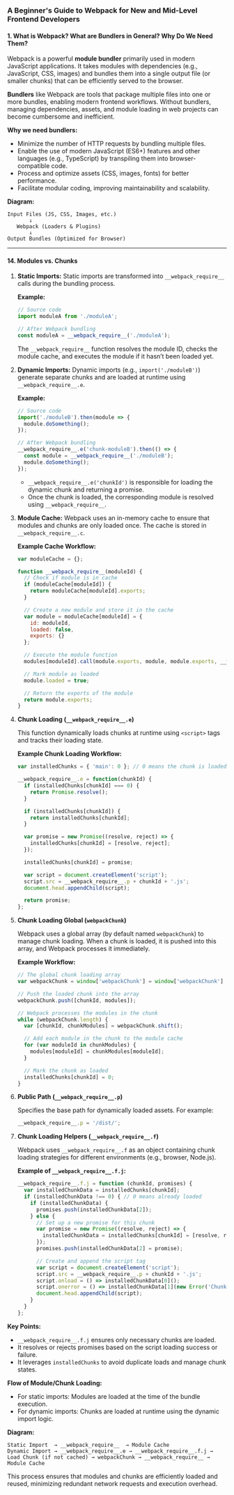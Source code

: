 
### A Beginner's Guide to Webpack for New and Mid-Level Frontend Developers

#### 1. **What is Webpack? What are Bundlers in General? Why Do We Need Them?**

Webpack is a powerful **module bundler** primarily used in modern JavaScript applications. It takes modules with dependencies (e.g., JavaScript, CSS, images) and bundles them into a single output file (or smaller chunks) that can be efficiently served to the browser.

**Bundlers** like Webpack are tools that package multiple files into one or more bundles, enabling modern frontend workflows. Without bundlers, managing dependencies, assets, and module loading in web projects can become cumbersome and inefficient.

**Why we need bundlers:**

- Minimize the number of HTTP requests by bundling multiple files.
- Enable the use of modern JavaScript (ES6+) features and other languages (e.g., TypeScript) by transpiling them into browser-compatible code.
- Process and optimize assets (CSS, images, fonts) for better performance.
- Facilitate modular coding, improving maintainability and scalability.

**Diagram:**

```
Input Files (JS, CSS, Images, etc.)
       ↓
   Webpack (Loaders & Plugins)
       ↓
Output Bundles (Optimized for Browser)
```

---

#### 14. **Modules vs. Chunks**

1. **Static Imports:** Static imports are transformed into `__webpack_require__` calls during the bundling process.

   **Example:**

   ```js
   // Source code
   import moduleA from './moduleA';

   // After Webpack bundling
   const moduleA = __webpack_require__('./moduleA');
   ```

   The `__webpack_require__` function resolves the module ID, checks the module cache, and executes the module if it hasn’t been loaded yet.

2. **Dynamic Imports:** Dynamic imports (e.g., `import('./moduleB')`) generate separate chunks and are loaded at runtime using `__webpack_require__.e`.

   **Example:**

   ```js
   // Source code
   import('./moduleB').then(module => {
     module.doSomething();
   });

   // After Webpack bundling
   __webpack_require__.e('chunk-moduleB').then(() => {
     const module = __webpack_require__('./moduleB');
     module.doSomething();
   });
   ```

   - `__webpack_require__.e('chunkId')` is responsible for loading the dynamic chunk and returning a promise.
   - Once the chunk is loaded, the corresponding module is resolved using `__webpack_require__`.

3. **Module Cache:** Webpack uses an in-memory cache to ensure that modules and chunks are only loaded once. The cache is stored in `__webpack_require__.c`.

   **Example Cache Workflow:**

   ```js
   var moduleCache = {};

   function __webpack_require__(moduleId) {
     // Check if module is in cache
     if (moduleCache[moduleId]) {
       return moduleCache[moduleId].exports;
     }

     // Create a new module and store it in the cache
     var module = moduleCache[moduleId] = {
       id: moduleId,
       loaded: false,
       exports: {}
     };

     // Execute the module function
     modules[moduleId].call(module.exports, module, module.exports, __webpack_require__);

     // Mark module as loaded
     module.loaded = true;

     // Return the exports of the module
     return module.exports;
   }
   ```

4. **Chunk Loading (`__webpack_require__.e`)**

   This function dynamically loads chunks at runtime using `<script>` tags and tracks their loading state.

   **Example Chunk Loading Workflow:**

   ```js
   var installedChunks = { 'main': 0 }; // 0 means the chunk is loaded

   __webpack_require__.e = function(chunkId) {
     if (installedChunks[chunkId] === 0) {
       return Promise.resolve();
     }

     if (installedChunks[chunkId]) {
       return installedChunks[chunkId];
     }

     var promise = new Promise((resolve, reject) => {
       installedChunks[chunkId] = [resolve, reject];
     });

     installedChunks[chunkId] = promise;

     var script = document.createElement('script');
     script.src = __webpack_require__.p + chunkId + '.js';
     document.head.appendChild(script);

     return promise;
   };
   ```

5. **Chunk Loading Global (`webpackChunk`)**

   Webpack uses a global array (by default named `webpackChunk`) to manage chunk loading. When a chunk is loaded, it is pushed into this array, and Webpack processes it immediately.

   **Example Workflow:**

   ```js
   // The global chunk loading array
   var webpackChunk = window['webpackChunk'] = window['webpackChunk'] || [];

   // Push the loaded chunk into the array
   webpackChunk.push([chunkId, modules]);

   // Webpack processes the modules in the chunk
   while (webpackChunk.length) {
     var [chunkId, chunkModules] = webpackChunk.shift();

     // Add each module in the chunk to the module cache
     for (var moduleId in chunkModules) {
       modules[moduleId] = chunkModules[moduleId];
     }

     // Mark the chunk as loaded
     installedChunks[chunkId] = 0;
   }
   ```

6. **Public Path (`__webpack_require__.p`)**

   Specifies the base path for dynamically loaded assets. For example:

   ```js
   __webpack_require__.p = '/dist/';
   ```

7. **Chunk Loading Helpers (`__webpack_require__.f`)**

   Webpack uses `__webpack_require__.f` as an object containing chunk loading strategies for different environments (e.g., browser, Node.js).

   **Example of `__webpack_require__.f.j`:**

   ```js
   __webpack_require__.f.j = function (chunkId, promises) {
     var installedChunkData = installedChunks[chunkId];
     if (installedChunkData !== 0) { // 0 means already loaded
       if (installedChunkData) {
         promises.push(installedChunkData[2]);
       } else {
         // Set up a new promise for this chunk
         var promise = new Promise((resolve, reject) => {
           installedChunkData = installedChunks[chunkId] = [resolve, reject];
         });
         promises.push(installedChunkData[2] = promise);

         // Create and append the script tag
         var script = document.createElement('script');
         script.src = __webpack_require__.p + chunkId + '.js';
         script.onload = () => installedChunkData[0]();
         script.onerror = () => installedChunkData[1](new Error('Chunk load failed'));
         document.head.appendChild(script);
       }
     }
   };
   ```

**Key Points:**

- `__webpack_require__.f.j` ensures only necessary chunks are loaded.
- It resolves or rejects promises based on the script loading success or failure.
- It leverages `installedChunks` to avoid duplicate loads and manage chunk states.

**Flow of Module/Chunk Loading:**

- For static imports: Modules are loaded at the time of the bundle execution.
- For dynamic imports: Chunks are loaded at runtime using the dynamic import logic.

**Diagram:**

```
Static Import  → __webpack_require__  → Module Cache
Dynamic Import → __webpack_require__.e → __webpack_require__.f.j → Load Chunk (if not cached) → webpackChunk → __webpack_require__ → Module Cache
```

This process ensures that modules and chunks are efficiently loaded and reused, minimizing redundant network requests and execution overhead.
